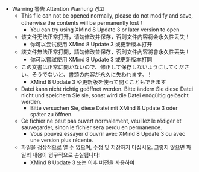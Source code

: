 - Warning	警告	Attention	Warnung	경고
  - This file can not be opened normally, please do not modify and save, otherwise the contents will be permanently lost！
    - You can try using XMind 8 Update 3 or later version to open
  - 该文件无法正常打开，请勿修改并保存，否则文件内容将会永久性丢失！
    - 你可以尝试使用 XMind 8 Update 3 或更新版本打开
  - 該文件無法正常打開，請勿修改並保存，否則文件內容將會永久性丟失！
    - 你可以嘗試使用 XMind 8 Update 3 或更新版本打開
  - この文書は正常に開かないので、修正して保存しないようにしてください。そうでないと、書類の内容が永久に失われます。！
    - XMind 8 Update 3 や更新版を使って開くこともできます
  - Datei kann nicht richtig geöffnet werden. Bitte ändern Sie diese Datei nicht und speichern Sie sie, sonst wird die Datei endgültig gelöscht werden.
    - Bitte versuchen Sie, diese Datei mit XMind 8 Update 3 oder später zu öffnen.
  - Ce fichier ne peut pas ouvert normalement, veuillez le rédiger et sauvegarder, sinon le fichier sera perdu en permanence. 
    - Vous pouvez essayer d'ouvrir avec XMind 8 Update 3 ou avec une version plus récente.
  - 파일을 정상적으로 열 수 없으며, 수정 및 저장하지 마십시오. 그렇지 않으면 파일의 내용이 영구적으로 손실됩니다!
    - XMind 8 Update 3 또는 이후 버전을 사용하여
